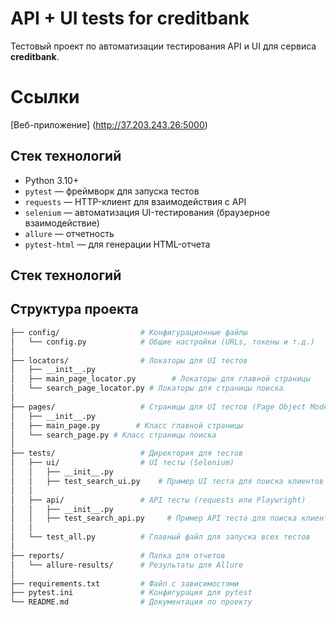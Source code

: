 # API + UI tests for creditbank
Тестовый проект по автоматизации тестирования API и UI для сервиса **creditbank**.

# Ссылки
[Веб-приложение] (http://37.203.243.26:5000)

## Стек технологий

- Python 3.10+
- `pytest` — фреймворк для запуска тестов
- `requests` — HTTP-клиент для взаимодействия с API
- `selenium` — автоматизация UI-тестирования (браузерное взаимодействие)
- `allure` — отчетность
- `pytest-html` — для генерации HTML-отчета

## Стек технологий

## Структура проекта
```bash
├── config/                  # Конфигурационные файлы
│   └── config.py            # Общие настройки (URLs, токены и т.д.)
│
├── locators/                # Локаторы для UI тестов
│   ├── __init__.py
│   ├── main_page_locator.py        # Локаторы для главной страницы 
│   └── search_page_locator.py # Локаторы для страницы поиска
│
├── pages/                   # Страницы для UI тестов (Page Object Model)
│   ├── __init__.py
│   ├── main_page.py        # Класс главной страницы
│   └── search_page.py # Класс страницы поиска
│
├── tests/                   # Директория для тестов
│   ├── ui/                  # UI тесты (Selenium)
│   │   ├── __init__.py
│   │   ├── test_search_ui.py    # Пример UI теста для поиска клиентов
│   │
│   ├── api/                 # API тесты (requests или Playwright)
│   │   ├── __init__.py
│   │   ├── test_search_api.py     # Пример API теста для поиска клиентов
│   │
│   └── test_all.py          # Главный файл для запуска всех тестов
│
├── reports/                 # Папка для отчетов
│   └── allure-results/      # Результаты для Allure
│
├── requirements.txt         # Файл с зависимостями
├── pytest.ini               # Конфигурация для pytest
└── README.md                # Документация по проекту


